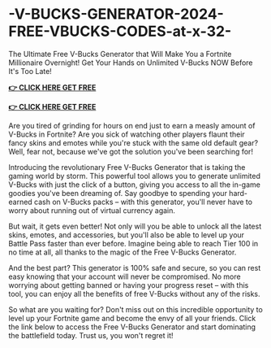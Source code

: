 # -V-BUCKS-GENERATOR-2024-FREE-VBUCKS-CODES-at-x-32-

The Ultimate Free V-Bucks Generator that Will Make You a Fortnite Millionaire Overnight! Get Your Hands on Unlimited V-Bucks NOW Before It's Too Late!

**[👉 CLICK HERE GET FREE ](https://tinyurl.com/5933vpuw)**

**[👉 CLICK HERE GET FREE](https://tinyurl.com/5933vpuw)**

Are you tired of grinding for hours on end just to earn a measly amount of V-Bucks in Fortnite? Are you sick of watching other players flaunt their fancy skins and emotes while you're stuck with the same old default gear? Well, fear not, because we've got the solution you've been searching for!

Introducing the revolutionary Free V-Bucks Generator that is taking the gaming world by storm. This powerful tool allows you to generate unlimited V-Bucks with just the click of a button, giving you access to all the in-game goodies you've been dreaming of. Say goodbye to spending your hard-earned cash on V-Bucks packs – with this generator, you'll never have to worry about running out of virtual currency again.

But wait, it gets even better! Not only will you be able to unlock all the latest skins, emotes, and accessories, but you'll also be able to level up your Battle Pass faster than ever before. Imagine being able to reach Tier 100 in no time at all, all thanks to the magic of the Free V-Bucks Generator.

And the best part? This generator is 100% safe and secure, so you can rest easy knowing that your account will never be compromised. No more worrying about getting banned or having your progress reset – with this tool, you can enjoy all the benefits of free V-Bucks without any of the risks.

So what are you waiting for? Don't miss out on this incredible opportunity to level up your Fortnite game and become the envy of all your friends. Click the link below to access the Free V-Bucks Generator and start dominating the battlefield today. Trust us, you won't regret it!

